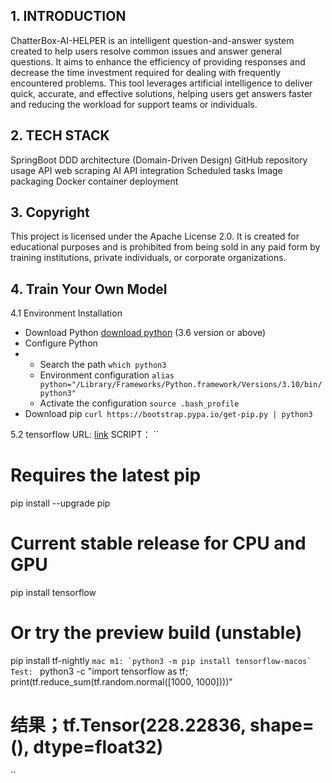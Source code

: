 ## 1. INTRODUCTION
ChatterBox-AI-HELPER is an intelligent question-and-answer system created to help users resolve common issues and answer general questions. It aims to enhance the efficiency of providing responses and decrease the time investment required for dealing with frequently encountered problems. This tool leverages artificial intelligence to deliver quick, accurate, and effective solutions, helping users get answers faster and reducing the workload for support teams or individuals.

## 2. TECH STACK

   SpringBoot
   DDD architecture (Domain-Driven Design)
   GitHub repository usage
   API web scraping
   AI API integration
   Scheduled tasks
   Image packaging
   Docker container deployment

## 3. Copyright
This project is licensed under the Apache License 2.0. It is created for educational purposes and is prohibited from being sold in any paid form by training institutions, private individuals, or corporate organizations.

## 4. Train Your Own Model
4.1 Environment Installation
* Download Python [download python](https://www.python.org/downloads/macos/) (3.6 version or above)
* Configure Python
* * Search the path `which python3`
  * Environment configuration `alias python="/Library/Frameworks/Python.framework/Versions/3.10/bin/python3"`
  * Activate the configuration `source .bash_profile`
* Download pip `curl https://bootstrap.pypa.io/get-pip.py | python3`

5.2 tensorflow
  URL: [link](https://www.tensorflow.org/install?hl=zh-cn)
  SCRIPT：
  ``
  # Requires the latest pip
  pip install --upgrade pip

  # Current stable release for CPU and GPU
  pip install tensorflow

  # Or try the preview build (unstable)
  pip install tf-nightly
  ``
  mac m1: `python3 -m pip install tensorflow-macos`
Test: 
``
python3 -c "import tensorflow as tf; print(tf.reduce_sum(tf.random.normal([1000, 1000])))"

# 结果；tf.Tensor(228.22836, shape=(), dtype=float32)
``
  
